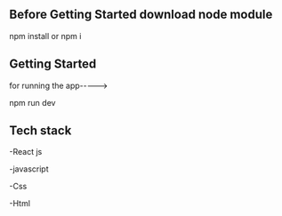 ## Before Getting Started download node module
npm install or npm i

## Getting Started

for running the app----->

npm run dev


## Tech stack

 -React js
 
 -javascript
 
 -Css
 
 -Html

 
